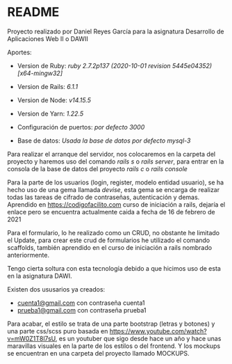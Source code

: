# README

Proyecto realizado por Daniel Reyes García para la asignatura Desarrollo de Aplicaciones Web II o DAWII

Aportes:

* Version de Ruby: *ruby 2.7.2p137 (2020-10-01 revision 5445e04352) [x64-mingw32]*

* Version de Rails: *6.1.1*

* Version de Node: *v14.15.5*

* Version de Yarn: *1.22.5*

* Configuración de puertos: *por defecto 3000*

* Base de datos: *Usada la base de datos por defecto mysql-3*

Para realizar el arranque del servidor, nos colocaremos en la carpeta del proyecto y haremos uso del comando *rails s* o *rails server*, para entrar en la consola de la base de datos del proyecto *rails c* o *rails console*

Para la parte de los usuarios (login, register, modelo entidad usuario), se ha hecho uso de una gema llamada *devise*, esta gema se encarga de realizar todas las tareas de cifrado de contraseñas, autenticación y demas. Aprendido en https://codigofacilito.com curso de iniciación a rails, dejaría el enlace pero se encuentra actualmente caida a fecha de 16 de febrero de 2021

Para el formulario, lo he realizado como un CRUD, no obstante he limitado el Update, para crear este crud de formularios he utilizado el comando scaffolds, también aprendido en el curso de iniciación a rails nombrado anteriormente.

Tengo cierta soltura con esta tecnología debido a que hicimos uso de esta en la asignatura DAWI.

Existen dos ususarios ya creados:
* cuenta1@gmail.com con contraseña cuenta1
* prueba1@gmail.com con contraseña prueba1

Para acabar, el estilo se trata de una parte bootstrap (letras y botones) y una parte css/scss puro basada en https://www.youtube.com/watch?v=mW0Z1T8l7sU, es un youtuber que sigo desde hace un año y hace unas maravillas visuales en la parte de los estilos o del frontend. Y los mockups se encuentran en una carpeta del proyecto llamado MOCKUPS.